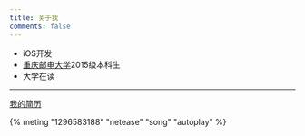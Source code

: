 ```yaml
---
title: 关于我
comments: false
---
```


- iOS开发
- [重庆邮电大学][1]2015级本科生
- 大学在读



---



[我的简历][5]



{% meting "1296583188" "netease" "song" "autoplay" %}



[1]: http://www.cqupt.edu.cn/  "重庆邮电大学"
[2]: http://lanshan.studio/  "蓝山工作室"
[3]: http://nmid.cqupt.edu.cn/ "重邮移动互联网研究中心"
[4]: http://www.smarterconnected.org/  "全国大学生智能互联创新大赛"
[5]: http://luoyangcan.github.io/resume  "简历"

